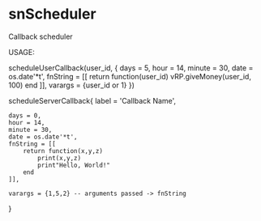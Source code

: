 # snScheduler
Callback scheduler


USAGE:

scheduleUserCallback(user_id, { 
    days = 5, hour = 14, minute = 30,
	date = os.date'*t',
	fnString = [[
		return function(user_id)
			vRP.giveMoney(user_id, 100)
		end
	]],
	varargs = {user_id or 1}
 })

scheduleServerCallback{
	label = 'Callback Name',
	
	days = 0,
	hour = 14,
	minute = 30,
	date = os.date'*t',
	fnString = [[
		return function(x,y,z)
			print(x,y,z)
			print"Hello, World!"
		end
	]],

	varargs = {1,5,2} -- arguments passed -> fnString

}
